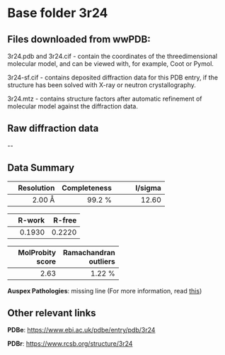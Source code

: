 # Base folder 3r24

## Files downloaded from wwPDB:

3r24.pdb and 3r24.cif - contain the coordinates of the threedimensional molecular model, and can be viewed with, for example, Coot or Pymol.

3r24-sf.cif - contains deposited diffraction data for this PDB entry, if the structure has been solved with X-ray or neutron crystallography.

3r24.mtz - contains structure factors after automatic refinement of molecular model against the diffraction data.

## Raw diffraction data

--<br> 

## Data Summary
|   | Resolution | Completeness| I/sigma |
|---|-------------:|----------------:|--------------:|
|   |2.00 Å|99.2  %|<img width=50/>12.60|

|   | **R-work**| **R-free**   
|---|-------------:|----------------:|           
||  0.1930|  0.2220|

|   |**MolProbity<br>score**| **Ramachandran<br>outliers** 
|---|-------------:|----------------:|
||  2.63|  1.22 %|

**Auspex Pathologies**: missing line (For more information, read [this](https://github.com/thorn-lab/coronavirus_structural_task_force/blob/master/pdb/methyltransferase-nsp10/SARS-CoV/3r24/validation/auspex/3r24_auspex_comments.txt))

 



## Other relevant links 
**PDBe**:  https://www.ebi.ac.uk/pdbe/entry/pdb/3r24
 
**PDBr**: https://www.rcsb.org/structure/3r24 

